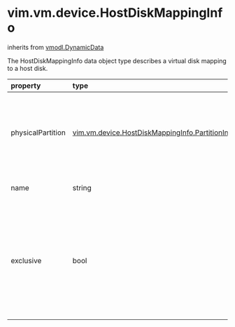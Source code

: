 vim.vm.device.HostDiskMappingInfo
=================================
inherits from [vmodl.DynamicData](docs/vmodl.DynamicData.md)


The HostDiskMappingInfo data object type describes   a virtual disk mapping to a host disk.

| property | type | optional | priv | desc |
|:---------|:-----|:---------|:-----|:-----|
| physicalPartition | [vim.vm.device.HostDiskMappingInfo.PartitionInfo](vim.vm.device.HostDiskMappingInfo.PartitionInfo.md "vim.vm.device.HostDiskMappingInfo.PartitionInfo") | true | None | The partition used on the host, if not mapping   to a full disk device. |
| name | string | None | None | Host resource name. |
| exclusive | bool | true | None | Flag to indicate whether or not the virtual machine has exclusive access   to the host device. |


